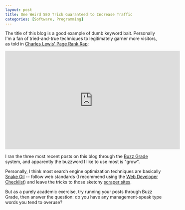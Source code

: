 ```yaml
---
layout: post
title: One Weird SEO Trick Guaranteed to Increase Traffic
categories: [Software, Programming]
---
```

  
The title of this blog is a good example of dumb keyword bait. Personally I'm a fan of tried-and-true techniques to legitimately garner more visitors, as told in <a href="http://www.youtube.com/watch?v=fnSJBpB_OKQ">Charles Lewis' Page Rank Rap</a>:

<div class="embed-responsive embed-responsive-16by9">
<iframe width="560" height="315" src="http://www.youtube.com/embed/fnSJBpB_OKQ" frameborder="0" allowfullscreen></iframe>
</div>

I ran the three most recent posts on this blog through the <a href="http://codyromano.com/buzzgrade">Buzz Grade</a> system, and apparently the buzzword I like to use most is "grow".

Personally, I think most search engine optimization techniques are basically <a href="http://en.wikipedia.org/wiki/Snake_oil">Snake Oil</a> -- follow web standards (I recommend using the <a href="http://webdevchecklist.com/">Web Developer Checklist</a>) and leave the tricks to those sketchy <a href="http://en.wikipedia.org/wiki/Scraper_site">scraper sites</a>.

But as a purely academic exercise, try running your posts through Buzz Grade, then answer the question: do you have any management-speak type words you tend to overuse?
